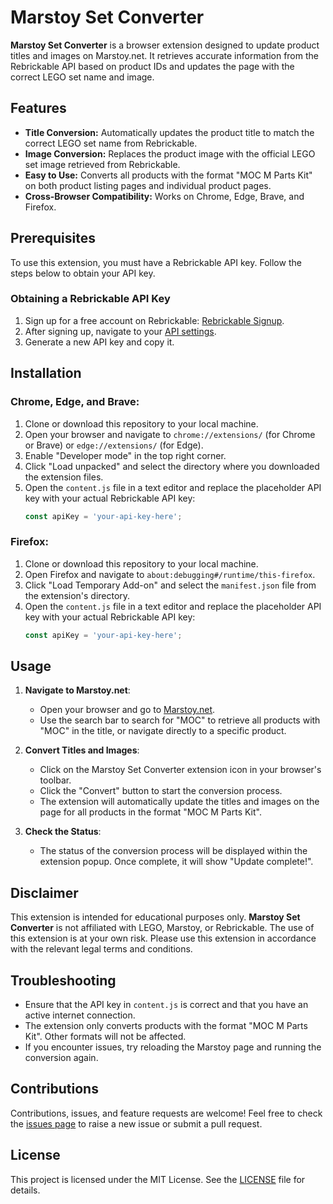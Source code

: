 # Marstoy Set Converter

**Marstoy Set Converter** is a browser extension designed to update product titles and images on Marstoy.net. It retrieves accurate information from the Rebrickable API based on product IDs and updates the page with the correct LEGO set name and image.

## Features

- **Title Conversion:** Automatically updates the product title to match the correct LEGO set name from Rebrickable.
- **Image Conversion:** Replaces the product image with the official LEGO set image retrieved from Rebrickable.
- **Easy to Use:** Converts all products with the format "MOC M<ID> Parts Kit" on both product listing pages and individual product pages.
- **Cross-Browser Compatibility:** Works on Chrome, Edge, Brave, and Firefox.

## Prerequisites

To use this extension, you must have a Rebrickable API key. Follow the steps below to obtain your API key.

### Obtaining a Rebrickable API Key

1. Sign up for a free account on Rebrickable: [Rebrickable Signup](https://rebrickable.com/signup/).
2. After signing up, navigate to your [API settings](https://rebrickable.com/users/LookupGuy/settings/#api).
3. Generate a new API key and copy it.

## Installation

### Chrome, Edge, and Brave:

1. Clone or download this repository to your local machine.
2. Open your browser and navigate to `chrome://extensions/` (for Chrome or Brave) or `edge://extensions/` (for Edge).
3. Enable "Developer mode" in the top right corner.
4. Click "Load unpacked" and select the directory where you downloaded the extension files.
5. Open the `content.js` file in a text editor and replace the placeholder API key with your actual Rebrickable API key:
   ```javascript
   const apiKey = 'your-api-key-here';
   ```

### Firefox:

1. Clone or download this repository to your local machine.
2. Open Firefox and navigate to `about:debugging#/runtime/this-firefox`.
3. Click "Load Temporary Add-on" and select the `manifest.json` file from the extension's directory.
4. Open the `content.js` file in a text editor and replace the placeholder API key with your actual Rebrickable API key:
   ```javascript
   const apiKey = 'your-api-key-here';
   ```

## Usage

1. **Navigate to Marstoy.net**:
   - Open your browser and go to [Marstoy.net](https://marstoy.net).
   - Use the search bar to search for "MOC" to retrieve all products with "MOC" in the title, or navigate directly to a specific product.

2. **Convert Titles and Images**:
   - Click on the Marstoy Set Converter extension icon in your browser's toolbar.
   - Click the "Convert" button to start the conversion process.
   - The extension will automatically update the titles and images on the page for all products in the format "MOC M<ID> Parts Kit".

3. **Check the Status**:
   - The status of the conversion process will be displayed within the extension popup. Once complete, it will show "Update complete!".

## Disclaimer

This extension is intended for educational purposes only. **Marstoy Set Converter** is not affiliated with LEGO, Marstoy, or Rebrickable. The use of this extension is at your own risk. Please use this extension in accordance with the relevant legal terms and conditions.

## Troubleshooting

- Ensure that the API key in `content.js` is correct and that you have an active internet connection.
- The extension only converts products with the format "MOC M<ID> Parts Kit". Other formats will not be affected.
- If you encounter issues, try reloading the Marstoy page and running the conversion again.

## Contributions

Contributions, issues, and feature requests are welcome! Feel free to check the [issues page](https://github.com/BjornstadThomas/MarstoyIdConverter-Extension/issues) to raise a new issue or submit a pull request.

## License

This project is licensed under the MIT License. See the [LICENSE](https://github.com/BjornstadThomas/MarstoyIdConverter-Extension/blob/main/LICENSE) file for details.
